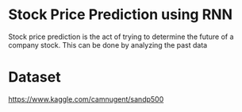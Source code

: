 # Stock Price Prediction using RNN

Stock price prediction is the act of trying to determine the future of a company stock. This can be done by analyzing the past data

# Dataset

https://www.kaggle.com/camnugent/sandp500



